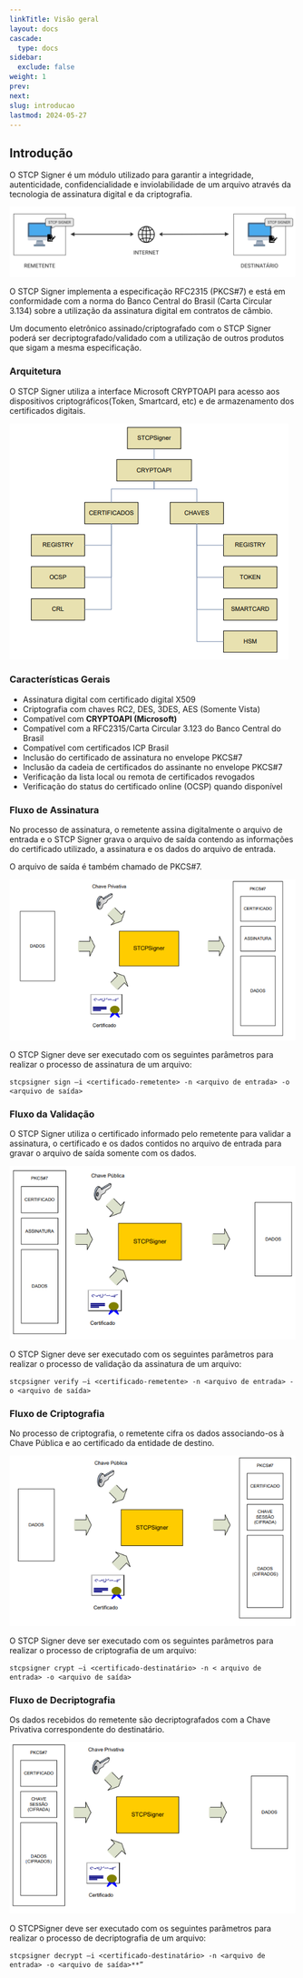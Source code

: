 ```yaml
---
linkTitle: Visão geral
layout: docs
cascade:
  type: docs
sidebar:
  exclude: false
weight: 1
prev:
next:
slug: introducao
lastmod: 2024-05-27
---
```

## Introdução
O STCP Signer é um módulo utilizado para garantir a integridade, autenticidade, confidencialidade e inviolabilidade de um arquivo através da tecnologia de assinatura digital e da criptografia.

![](img/sign-01.png "O desenho ilustra a comunicação entre um remetente e um destinatário")

O STCP Signer implementa a especificação RFC2315 (PKCS#7) e está em conformidade com a norma do Banco Central do Brasil (Carta Circular 3.134) sobre a utilização da assinatura digital em contratos de câmbio.

Um documento eletrônico assinado/criptografado com o STCP Signer poderá ser decriptografado/validado com a utilização de outros produtos que sigam a mesma especificação.

### Arquitetura

O STCP Signer utiliza a interface Microsoft CRYPTOAPI para acesso aos dispositivos criptográficos(Token, Smartcard, etc) e de armazenamento dos certificados digitais.

![](img/sign-02.png)

### Características Gerais

* Assinatura digital com certificado digital X509
* Criptografia com chaves RC2, DES, 3DES, AES (Somente Vista)
* Compatível com **CRYPTOAPI (Microsoft)**
* Compatível com a RFC2315/Carta Circular 3.123 do Banco Central do Brasil
* Compatível com certificados ICP Brasil
* Inclusão do certificado de assinatura no envelope PKCS#7
* Inclusão da cadeia de certificados do assinante no envelope PKCS#7
* Verificação da lista local ou remota de certificados revogados
* Verificação do status do certificado online (OCSP) quando disponível

### Fluxo de Assinatura

No processo de assinatura, o remetente assina digitalmente o arquivo de entrada e o STCP Signer grava o arquivo de saída contendo as informações do certificado utilizado, a assinatura e os dados do arquivo de entrada.

O arquivo de saída é também chamado de PKCS#7.

![](img/sign-03.png)

O STCP Signer deve ser executado com os seguintes parâmetros para realizar o processo de assinatura de um arquivo:

```
stcpsigner sign –i <certificado-remetente> -n <arquivo de entrada> -o <arquivo de saída>
```

### Fluxo da Validação

O STCP Signer utiliza o certificado informado pelo remetente para validar a assinatura, o certificado e os dados contidos no arquivo de entrada para gravar o arquivo de saída somente com os dados.

![](img/sign-04.png)

O STCP Signer deve ser executado com os seguintes parâmetros para realizar o processo de validação da assinatura de um arquivo:

```
stcpsigner verify –i <certificado-remetente> -n <arquivo de entrada> -o <arquivo de saída>
```

### Fluxo de Criptografia

No processo de criptografia, o remetente cifra os dados associando-os à Chave Pública e ao certificado da entidade de destino.

![](img/sign-05.png)

O STCP Signer deve ser executado com os seguintes parâmetros para realizar o processo de criptografia de um arquivo:

```
stcpsigner crypt –i <certificado-destinatário> -n < arquivo de entrada> -o <arquivo de saída>
```
### Fluxo de Decriptografia

Os dados recebidos do remetente são decriptografados com a Chave Privativa correspondente do destinatário.

![](img/sign-06.png)

O STCPSigner deve ser executado com os seguintes parâmetros para realizar o processo de decriptografia de um arquivo:

```
stcpsigner decrypt –i <certificado-destinatário> -n <arquivo de entrada> -o <arquivo de saída>**”
```
